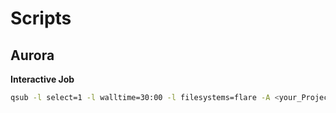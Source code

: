 # Scripts

## Aurora

**Interactive Job**
```bash
qsub -l select=1 -l walltime=30:00 -l filesystems=flare -A <your_ProjectName> -q debug -I
```
